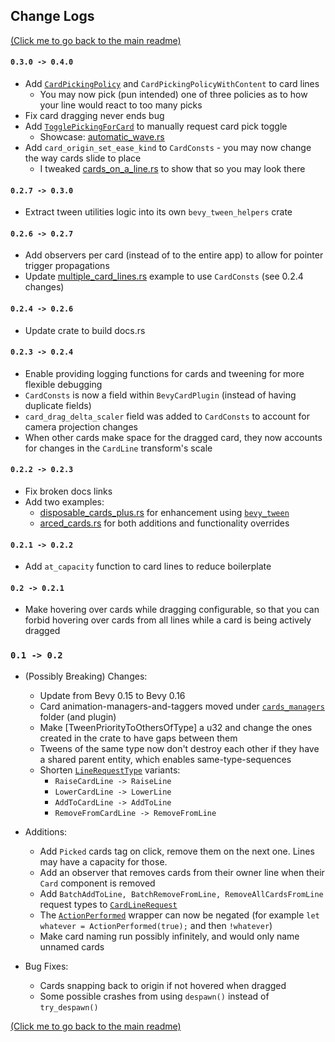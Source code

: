 ## Change Logs

[(Click me to go back to the main readme)](../README.md)

#### `0.3.0 -> 0.4.0`
* Add [`CardPickingPolicy`](../src/cards/card_lines/card_picking_policy.rs) and `CardPickingPolicyWithContent` to card lines 
  * You may now pick (pun intended) one of three policies as to how your line would react to too many picks
* Fix card dragging never ends bug
* Add [`TogglePickingForCard`](../src/cards/event.rs) to manually request card pick toggle
  * Showcase: [automatic_wave.rs](../examples/automatic_wave.rs)
* Add `card_origin_set_ease_kind` to `CardConsts` - you may now change the way cards slide to place
  * I tweaked [cards_on_a_line.rs](../examples/cards_on_a_line.rs) to show that so you may look there

#### `0.2.7 -> 0.3.0`
* Extract tween utilities logic into its own `bevy_tween_helpers` crate

#### `0.2.6 -> 0.2.7`
* Add observers per card (instead of to the entire app) to allow for pointer trigger propagations
* Update [multiple_card_lines.rs](../examples/multiple_card_lines.rs) example to use `CardConsts` (see 0.2.4 changes)

#### `0.2.4 -> 0.2.6`
* Update crate to build docs.rs

#### `0.2.3 -> 0.2.4`
* Enable providing logging functions for cards and tweening for more flexible debugging
* `CardConsts` is now a field within `BevyCardPlugin` (instead of having duplicate fields)
* `card_drag_delta_scaler` field was added to `CardConsts` to account for camera projection changes
* When other cards make space for the dragged card, they now accounts for changes in the `CardLine` transform's scale

#### `0.2.2 -> 0.2.3`
* Fix broken docs links
* Add two examples:
  * [disposable_cards_plus.rs](../examples/disposable_cards_plus.rs) for enhancement using [`bevy_tween`](https://github.com/Multirious/bevy_tween)
  * [arced_cards.rs](../examples/arced_cards.rs) for both additions and functionality overrides

#### `0.2.1 -> 0.2.2`
* Add `at_capacity` function to card lines to reduce boilerplate

#### `0.2 -> 0.2.1`
* Make hovering over cards while dragging configurable, 
  so that you can forbid hovering over cards from all lines while a card is being actively dragged

### `0.1 -> 0.2`
* (Possibly Breaking) Changes:
  * Update from Bevy 0.15 to Bevy 0.16
  * Card animation-managers-and-taggers moved under [`cards_managers`](../src/cards/card_managers) folder (and plugin)
  * Make [TweenPriorityToOthersOfType] a u32 and change the ones created in the crate to have gaps between them
  * Tweens of the same type now don't destroy each other if they have a shared parent entity, which enables same-type-sequences
  * Shorten [`LineRequestType`](../src/cards/card_lines/event.rs) variants:
    * `RaiseCardLine -> RaiseLine`
    * `LowerCardLine -> LowerLine`
    * `AddToCardLine -> AddToLine`
    * `RemoveFromCardLine -> RemoveFromLine`


* Additions:
  * Add `Picked` cards tag on click, remove them on the next one. Lines may have a capacity for those.
  * Add an observer that removes cards from their owner line when their `Card` component is removed
  * Add `BatchAddToLine, BatchRemoveFromLine, RemoveAllCardsFromLine` request types to [`CardLineRequest`](../src/cards/card_lines/event.rs)
  * The [`ActionPerformed`](../src/utilities/action_performed.rs) wrapper can now be negated (for example `let whatever = ActionPerformed(true);` and then `!whatever`)
  * Make card naming run possibly infinitely, and would only name unnamed cards


* Bug Fixes:
  * Cards snapping back to origin if not hovered when dragged
  * Some possible crashes from using `despawn()` instead of `try_despawn()`

[(Click me to go back to the main readme)](../README.md)